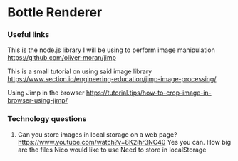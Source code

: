 # Bottle Renderer

### Useful links

This is the node.js library I will be using to perform image manipulation
https://github.com/oliver-moran/jimp

This is a small tutorial on using said image library
https://www.section.io/engineering-education/jimp-image-processing/

Using Jimp in the browser
https://tutorial.tips/how-to-crop-image-in-browser-using-jimp/

### Technology questions

1. Can you store images in local storage on a web page?
    https://www.youtube.com/watch?v=8K2ihr3NC40 Yes you can.
    How big are the files Nico would like to use
    Need to store in localStorage



